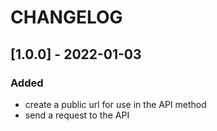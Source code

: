 # CHANGELOG

## [1.0.0] - 2022-01-03
### Added
- create a public url for use in the API method
- send a request to the API